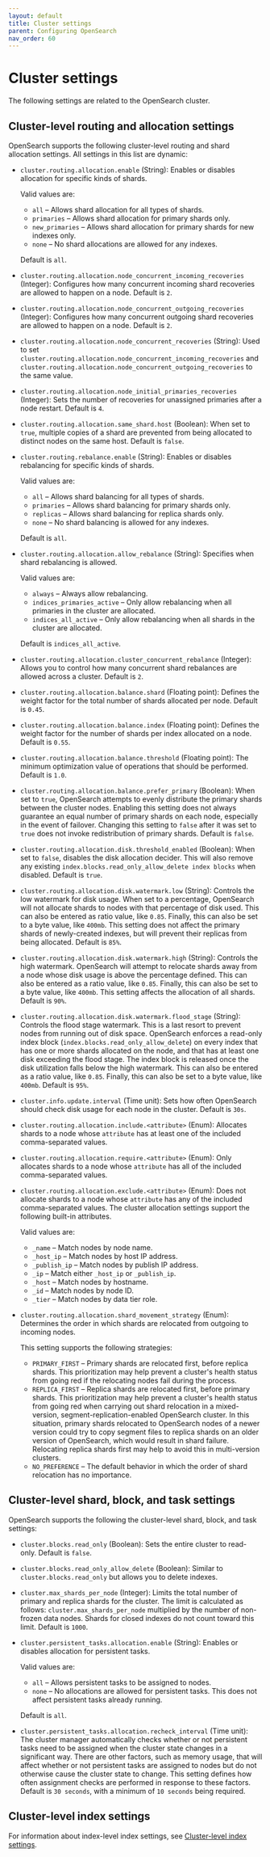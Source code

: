 ```yaml
---
layout: default
title: Cluster settings
parent: Configuring OpenSearch
nav_order: 60
---
```


# Cluster settings

The following settings are related to the OpenSearch cluster.

## Cluster-level routing and allocation settings

OpenSearch supports the following cluster-level routing and shard allocation settings. All settings in this list are dynamic:

- `cluster.routing.allocation.enable` (String): Enables or disables allocation for specific kinds of shards. 
    
    Valid values are:
     - `all` – Allows shard allocation for all types of shards. 
     - `primaries` – Allows shard allocation for primary shards only. 
     - `new_primaries` – Allows shard allocation for primary shards for new indexes only. 
     - `none` – No shard allocations are allowed for any indexes. 
     
     Default is `all`. 

- `cluster.routing.allocation.node_concurrent_incoming_recoveries` (Integer): Configures how many concurrent incoming shard recoveries are allowed to happen on a node. Default is `2`. 

- `cluster.routing.allocation.node_concurrent_outgoing_recoveries` (Integer): Configures how many concurrent outgoing shard recoveries are allowed to happen on a node. Default is `2`. 

- `cluster.routing.allocation.node_concurrent_recoveries` (String): Used to set `cluster.routing.allocation.node_concurrent_incoming_recoveries` and `cluster.routing.allocation.node_concurrent_outgoing_recoveries` to the same value. 

- `cluster.routing.allocation.node_initial_primaries_recoveries` (Integer): Sets the number of recoveries for unassigned primaries after a node restart. Default is `4`. 

- `cluster.routing.allocation.same_shard.host` (Boolean): When set to `true`, multiple copies of a shard are prevented from being allocated to distinct nodes on the same host. Default is `false`. 

- `cluster.routing.rebalance.enable` (String): Enables or disables rebalancing for specific kinds of shards.
    
    Valid values are:
     - `all` – Allows shard balancing for all types of shards. 
     - `primaries` – Allows shard balancing for primary shards only. 
     - `replicas` – Allows shard balancing for replica shards only. 
     - `none` – No shard balancing is allowed for any indexes. 

     Default is `all`. 

-  `cluster.routing.allocation.allow_rebalance` (String): Specifies when shard rebalancing is allowed.
    
    Valid values are:
    -  `always` – Always allow rebalancing. 
    - `indices_primaries_active` – Only allow rebalancing when all primaries in the cluster are allocated. 
    - `indices_all_active` – Only allow rebalancing when all shards in the cluster are allocated.

    Default is `indices_all_active`. 

- `cluster.routing.allocation.cluster_concurrent_rebalance` (Integer): Allows you to control how many concurrent shard rebalances are allowed across a cluster. Default is `2`. 

- `cluster.routing.allocation.balance.shard` (Floating point): Defines the weight factor for the total number of shards allocated per node. Default is `0.45`. 

- `cluster.routing.allocation.balance.index` (Floating point): Defines the weight factor for the number of shards per index allocated on a node. Default is `0.55`. 

- `cluster.routing.allocation.balance.threshold` (Floating point): The minimum optimization value of operations that should be performed. Default is `1.0`. 

- `cluster.routing.allocation.balance.prefer_primary` (Boolean): When set to `true`, OpenSearch attempts to evenly distribute the primary shards between the cluster nodes. Enabling this setting does not always guarantee an equal number of primary shards on each node, especially in the event of failover. Changing this setting to `false` after it was set to `true` does not invoke redistribution of primary shards. Default is `false`.

- `cluster.routing.allocation.disk.threshold_enabled` (Boolean): When set to `false`, disables the disk allocation decider. This will also remove any existing `index.blocks.read_only_allow_delete index blocks` when disabled. Default is `true`. 

- `cluster.routing.allocation.disk.watermark.low` (String): Controls the low watermark for disk usage. When set to a percentage, OpenSearch will not allocate shards to nodes with that percentage of disk used. This can also be entered as ratio value, like `0.85`. Finally, this can also be set to a byte value, like `400mb`. This setting does not affect the primary shards of newly-created indexes, but will prevent their replicas from being allocated. Default is `85%`. 

- `cluster.routing.allocation.disk.watermark.high` (String): Controls the high watermark. OpenSearch will attempt to relocate shards away from a node whose disk usage is above the percentage defined. This can also be entered as a ratio value, like `0.85`. Finally, this can also be set to a byte value, like `400mb`. This setting affects the allocation of all shards. Default is `90%`. 

- `cluster.routing.allocation.disk.watermark.flood_stage` (String): Controls the flood stage watermark. This is a last resort to prevent nodes from running out of disk space. OpenSearch enforces a read-only index block (`index.blocks.read_only_allow_delete`) on every index that has one or more shards allocated on the node, and that has at least one disk exceeding the flood stage. The index block is released once the disk utilization falls below the high watermark. This can also be entered as a ratio value, like `0.85`. Finally, this can also be set to a byte value, like `400mb`. Default is `95%`. 

- `cluster.info.update.interval` (Time unit): Sets how often OpenSearch should check disk usage for each node in the cluster. Default is `30s`. 

- `cluster.routing.allocation.include.<attribute>` (Enum): Allocates shards to a node whose `attribute` has at least one of the included comma-separated values. 

- `cluster.routing.allocation.require.<attribute>` (Enum): Only allocates shards to a node whose `attribute` has all of the included comma-separated values. 

- `cluster.routing.allocation.exclude.<attribute>` (Enum): Does not allocate shards to a node whose `attribute` has any of the included comma-separated values. The cluster allocation settings support the following built-in attributes. 
    
    Valid values are:
    - `_name` – Match nodes by node name. 
    - `_host_ip` – Match nodes by host IP address. 
    - `_publish_ip` – Match nodes by publish IP address. 
    - `_ip` – Match either `_host_ip` or `_publish_ip`. 
    - `_host` – Match nodes by hostname. 
    - `_id` – Match nodes by node ID. 
    - `_tier` – Match nodes by data tier role.     

- `cluster.routing.allocation.shard_movement_strategy` (Enum):  Determines the order in which shards are relocated from outgoing to incoming nodes. 

    This setting supports the following strategies: 
    - `PRIMARY_FIRST` – Primary shards are relocated first, before replica shards. This prioritization may help prevent a cluster's health status from going red if the relocating nodes fail during the process. 
    - `REPLICA_FIRST` – Replica shards are relocated first, before primary shards. This prioritization may help prevent a cluster's health status from going red when carrying out shard relocation in a mixed-version, segment-replication-enabled OpenSearch cluster. In this situation, primary shards relocated to OpenSearch nodes of a newer version could try to copy segment files to replica shards on an older version of OpenSearch, which would result in shard failure. Relocating replica shards first may help to avoid this in multi-version clusters. 
    - `NO_PREFERENCE` – The default behavior in which the order of shard relocation has no importance. 

## Cluster-level shard, block, and task settings

OpenSearch supports the following the cluster-level shard, block, and task settings:

- `cluster.blocks.read_only` (Boolean): Sets the entire cluster to read-only. Default is `false`. 

- `cluster.blocks.read_only_allow_delete` (Boolean): Similar to `cluster.blocks.read_only` but allows you to delete indexes. 

- `cluster.max_shards_per_node` (Integer): Limits the total number of primary and replica shards for the cluster. The limit is calculated as follows: `cluster.max_shards_per_node` multiplied by the number of non-frozen data nodes. Shards for closed indexes do not count toward this limit. Default is `1000`. 

- `cluster.persistent_tasks.allocation.enable` (String): Enables or disables allocation for persistent tasks.   

    Valid values are: 
    - `all` – Allows persistent tasks to be assigned to nodes. 
    - `none` – No allocations are allowed for persistent tasks. This does not affect persistent tasks already running. 

    Default is `all`. 

- `cluster.persistent_tasks.allocation.recheck_interval` (Time unit): The cluster manager automatically checks whether or not persistent tasks need to be assigned when the cluster state changes in a significant way. There are other factors, such as memory usage, that will affect whether or not persistent tasks are assigned to nodes but do not otherwise cause the cluster state to change. This setting defines how often assignment checks are performed in response to these factors. Default is `30 seconds`, with a minimum of `10 seconds` being required. 

## Cluster-level index settings

For information about index-level index settings, see [Cluster-level index settings]({{site.url}}{{site.baseurl}}/install-and-configure/configuring-opensearch/index-settings/#cluster-level-index-settings).
